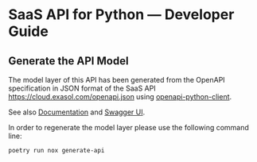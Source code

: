 # SaaS API for Python &mdash; Developer Guide

## Generate the API Model

The model layer of this API has been generated from the OpenAPI specification
in JSON format of the SaaS API https://cloud.exasol.com/openapi.json using
[openapi-python-client](https://github.com/openapi-generators/openapi-python-client).

See also
[Documentation](https://docs.exasol.com/saas/administration/rest_api/rest_api.htm)
and [Swagger UI](https://cloud.exasol.com/openapi/index.html).

In order to regenerate the model layer please use the following command line:

```shell
poetry run nox generate-api
```
